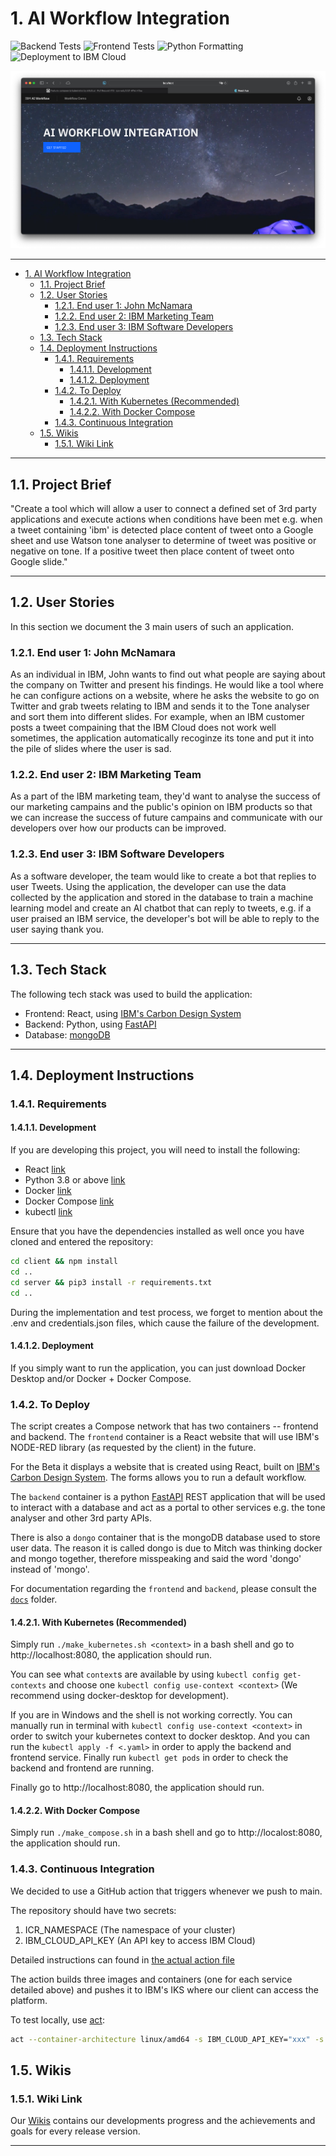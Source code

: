 # 1. AI Workflow Integration

![Backend Tests](https://github.com/spe-uob/2021-AIWorkflow/actions/workflows/backend_ci_test.yml/badge.svg)
![Frontend Tests](https://github.com/spe-uob/2021-AIWorkflow/actions/workflows/frontend_ci_test.yml/badge.svg)
![Python Formatting](https://github.com/spe-uob/2021-AIWorkflow/actions/workflows/black.yml/badge.svg)
![Deployment to IBM Cloud](https://github.com/spe-uob/2021-AIWorkflow/actions/workflows/ibm.yml/badge.svg)


![beta_app](readme_assets/beta_website.png)


---

- [1. AI Workflow Integration](#1-ai-workflow-integration)
  - [1.1. Project Brief](#11-project-brief)
  - [1.2. User Stories](#12-user-stories)
    - [1.2.1. End user 1: John McNamara](#121-end-user-1-john-mcnamara)
    - [1.2.2. End user 2: IBM Marketing Team](#122-end-user-2-ibm-marketing-team)
    - [1.2.3. End user 3: IBM Software Developers](#123-end-user-3-ibm-software-developers)
  - [1.3. Tech Stack](#13-tech-stack)
  - [1.4. Deployment Instructions](#14-deployment-instructions)
    - [1.4.1. Requirements](#141-requirements)
      - [1.4.1.1. Development](#1411-development)
      - [1.4.1.2. Deployment](#1412-deployment)
    - [1.4.2. To Deploy](#142-to-deploy)
      - [1.4.2.1. With Kubernetes (Recommended)](#1421-with-kubernetes-recommended)
      - [1.4.2.2. With Docker Compose](#1422-with-docker-compose)
    - [1.4.3. Continuous Integration](#143-continuous-integration)
  - [1.5. Wikis](#15-wikis)
    - [1.5.1. Wiki Link](#151-wiki-link)

---

##  1.1. Project Brief

"Create a tool which will allow a user to connect a defined set of 3rd party applications and execute actions when conditions have been met e.g. when a tweet containing 'ibm' is detected place content of tweet onto a Google sheet and use Watson tone analyser to determine of tweet was positive or negative on tone. If a positive tweet then place content of tweet onto Google slide."

---

## 1.2. User Stories

In this section we document the 3 main users of such an application.

### 1.2.1. End user 1: John McNamara

As an individual in IBM, John wants to find out what people are saying about the company on Twitter and present his findings. He would like a tool where he can configure actions on a website, where he asks the website to go on Twitter and grab tweets relating to IBM and sends it to the Tone analyser and sort them into different slides. For example, when an IBM customer posts a tweet compaining that the IBM Cloud does not work well sometimes, the application automatically recoginze its tone and put it into the pile of slides where the user is sad.

### 1.2.2. End user 2: IBM Marketing Team

As a part of the IBM marketing team, they'd want to analyse the success of our marketing campains and the public's opinion on IBM products so that we can increase the success of future campains and communicate with our developers over how our products can be improved.

### 1.2.3. End user 3: IBM Software Developers

As a software developer, the team would like to create a bot that replies to user Tweets. Using the application, the developer can use the data collected by the application and stored in the database to train a machine learning model and create an AI chatbot that can reply to tweets, e.g. if a user praised an IBM service, the developer's bot will be able to reply to the user saying thank you.

---

## 1.3. Tech Stack

The following tech stack was used to build the application:

- Frontend: React, using [IBM's Carbon Design System][7]
- Backend: Python, using [FastAPI][8]
- Database: [mongoDB][11]

---

## 1.4. Deployment Instructions

### 1.4.1. Requirements

#### 1.4.1.1. Development

If you are developing this project, you will need to install the following: 

- React [link][2]
- Python 3.8 or above [link][3]
- Docker [link][4]
- Docker Compose [link][5]
- kubectl [link][6]

Ensure that you have the dependencies installed as well once you have cloned and entered the repository:

```sh
cd client && npm install
cd ..
cd server && pip3 install -r requirements.txt
cd ..
```
During the implementation and test process, we forget to mention about the .env and credentials.json files, which cause the failure of the development.

#### 1.4.1.2. Deployment

If you simply want to run the application, you can just download Docker Desktop and/or Docker + Docker Compose.

### 1.4.2. To Deploy

The script creates a Compose network that has two containers -- frontend and backend. The `frontend` container is a React website that will use IBM's NODE-RED library (as requested by the client) in the future. 

For the Beta it displays a website that is created using React, built on [IBM's Carbon Design System][7]. The forms allows you to run a default workflow.

The `backend` container is a python [FastAPI][8] REST application that will be used to interact with a database and act as a portal to other services e.g. the tone analyser and other 3rd party APIs.

There is also a `dongo` container that is the mongoDB database used to store user data. The reason it is called dongo is due to Mitch was thinking docker and mongo together, therefore misspeaking and said the word 'dongo' instead of 'mongo'.

For documentation regarding the `frontend` and `backend`, please consult the [`docs`][9] folder.

#### 1.4.2.1. With Kubernetes (Recommended)

Simply run `./make_kubernetes.sh <context>` in a bash shell and go to http://localhost:8080, the application should run.

You can see what `context`s are available by using `kubectl config get-contexts` and choose one `kubectl config use-context <context>` (We recommend using docker-desktop for development).

If you are in Windows and the shell is not working correctly. You can manually run in terminal with `kubectl config use-context <context>` in order to switch your kubernetes context to docker desktop. And you can run the `kubectl apply -f <.yaml>` in order to apply the backend and frontend service. Finally run `kubectl get pods` in order to check the backend and frontend are running.

Finally go to http://localhost:8080, the application should run.

#### 1.4.2.2. With Docker Compose

Simply run `./make_compose.sh` in a bash shell and go to http://localost:8080, the application should run.

### 1.4.3. Continuous Integration

We decided to use a GitHub action that triggers whenever we push to main. 

The repository should have two secrets:
1. ICR_NAMESPACE (The namespace of your cluster)
2. IBM_CLOUD_API_KEY (An API key to access IBM Cloud)

Detailed instructions can found in [the actual action file](/.github/workflows/ibm.yml)

The action builds three images and containers (one for each service detailed above) and pushes it to IBM's IKS where our client can access the platform.

To test locally, use [act][10]:

```sh
act --container-architecture linux/amd64 -s IBM_CLOUD_API_KEY="xxx" -s ICR_NAMESPACE="xxx"
```

## 1.5. Wikis

### 1.5.1. Wiki Link

Our [Wikis][12] contains our developments progress and the achievements and goals for every release version.

---

[2]:https://reactjs.org
[3]:https://www.python.org
[4]:https://docs.docker.com/get-docker/
[5]:https://docs.docker.com/compose/install/
[6]:https://kubernetes.io/docs/tasks/tools/
[7]:https://github.com/carbon-design-system/carbon
[8]:https://fastapi.tiangolo.com
[9]:https://github.com/spe-uob/2021-AIWorkflow/tree/main/docs
[10]:https://github.com/nektos/act
[11]:https://www.mongodb.com
[12]:https://github.com/spe-uob/2021-AIWorkflow.wiki.git